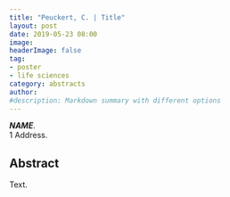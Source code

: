 ```yaml
---
title: "Peuckert, C. | Title"
layout: post
date: 2019-05-23 08:00
image:
headerImage: false
tag:
- poster
- life sciences
category: abstracts
author:
#description: Markdown summary with different options
---
```


_**NAME**_.<br/>
1 Address.<br/>

## Abstract

Text.<br/>
